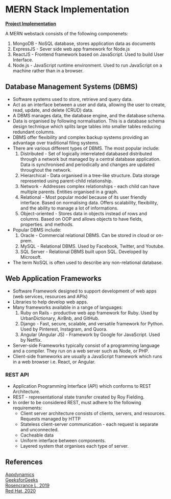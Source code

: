 # MERN Stack Implementation
**[Project Implementation](https://github.com/A-Ahmed100216/LAMP_Stack_Implementation/blob/main/Project3/Implementation.md)**

A MERN webstack consists of the following componenets:
1. MongoDB - NoSQL database, stores application data as documents 
2. ExpressJS - Sever side web app framework for Node.js
3. ReactJS - Frontend framework based on JavaScript. Used to build User Interface.
4. Node.js - JavaScript runtime environment. Used to run JavaScript on a machine rather than in a browser.


## Database Management Systems (DBMS)
* Software systems used to store, retrieve and query data.
* Act as an interface between a user and data, allowing the user to create, read, update, and delete (CRUD) data. 
* A DBMS manages data, the database engine, and the database schema. 
* Data is organised by following normalisation. This is a database schema design technique which splits large tables into smaller tables reducing redundant columns. 
* DBMS offer flexibility and complex backup systems providing an advantage over traditional filing systems. 
* There are various different types of DBMS. The most popular include:
    1. Distributed - Set of logically interrelated databased distributed through a network but managed by a central database application. Data is synchronised and periodically and changes are updated throughout the network. 
    2. Hierarchical - Data organised in a tree-like structure. Data storage represented using parent-child relationship. 
    3. Network - Addresses complex relationships - each child can have multiple parents. Entities organised in a graph. 
    4. Relational - Most popular model because of its user friendly interface. Based on normalising data. Offers scalability, flexibility, and the ability to manage a lot of informations. 
    5. Object-oriented - Stores data in objects instead of rows and columns. Based on OOP and allows objects to have fields, properties. and methods. 
* Popular DBMS include:
    1. Oracle - Commercial relational DBMS. Can be stored in cloud or on-prem. 
    2. MySQL - Relational DBMS. Used by Facebook, Twitter, and Youtube.
    3. SQL Server - Relational DBMS built upon SQL. Developed by Microsoft.  
* The term NoSQL is often used to describe any non-relational database. 

## Web Application Frameworks
* Software Framework designed to support development of web apps (web services, resources and APIs)
* Libraries to help develop web apps. 
* Many frameworks available in a range of languages:
    1. Ruby on Rails - productive web app framework for Ruby. Used by UrbanDictionary, AirBnb, and GitHub.
    2. Django - Fast, secure, scalable, and versatile framework for Python. Used by Pinterest, Instagram, and Quora. 
    3. Angular (Angular JS) - Framework by Google for JavaScript. Used by Netflix.
* Server-side Frameworks typically consist of a programming language and a compiler. They run on a web server such as Node, or PHP.
* Client-side frameworks are usually a JavaScript framework which runs in a web browser i.e. React, or Angular. 
### REST API
* Application Programming Interface (API) which conforms to REST Architecture.
* REST - representational state transfer created by Roy Fielding. 
* In order to be considered REST, must adhere to the following requirements:
    * Client server architecture consists of clients, servers, and resources. Requests managed by HTTP
    * Stateless client-server communication - each request is separate and unconnected. 
    * Cacheable data
    * Uniform interface between components.
    * Layered system that organises each type of server.  



## References

[Appdynamics](https://www.appdynamics.com/topics/database-management-systems#~2-examples-of-dbms)   
[GeeksforGeeks](https://www.geeksforgeeks.org/top-10-frameworks-for-web-applications/)     
[Rosencrance L, 2019](https://www.techtarget.com/searchapparchitecture/definition/client-side-framework)    
[Red Hat, 2020](https://www.redhat.com/en/topics/api/what-is-a-rest-api)    